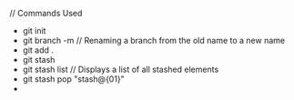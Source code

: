 // Commands Used
- git init
- git branch -m <oldname> <newname> // Renaming a branch from the old name to a new name
- git add .
- git stash
- git stash list // Displays a list of all stashed elements 
- git stash pop "stash@{01}"
- 
